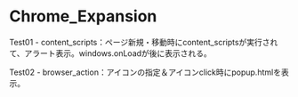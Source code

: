 # Chrome_Expansion

Test01 - content_scripts：ページ新規・移動時にcontent_scriptsが実行されて、アラート表示。windows.onLoadが後に表示される。

Test02 - browser_action：アイコンの指定＆アイコンclick時にpopup.htmlを表示。
